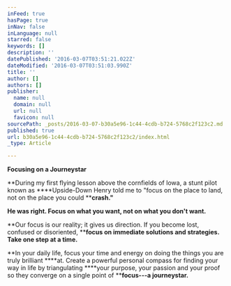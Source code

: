 ```yaml
---
inFeed: true
hasPage: true
inNav: false
inLanguage: null
starred: false
keywords: []
description: ''
datePublished: '2016-03-07T03:51:21.022Z'
dateModified: '2016-03-07T03:51:03.990Z'
title: ''
author: []
authors: []
publisher:
  name: null
  domain: null
  url: null
  favicon: null
sourcePath: _posts/2016-03-07-b30a5e96-1c44-4cdb-b724-5768c2f123c2.md
published: true
url: b30a5e96-1c44-4cdb-b724-5768c2f123c2/index.html
_type: Article

---
```

**Focusing on a Journeystar**

**During my first flying lesson above the cornfields of Iowa, a stunt pilot known as ****Upside-Down Henry told me to "focus on the place to land, not on the place you could ****crash."**

**He was right. Focus on what you want, not on what you don't want.**

**Our focus is our reality; it gives us direction. If you become lost, confused or disoriented, ****focus on immediate solutions and strategies. Take one step at a time.**

**In your daily life, focus your time and energy on doing the things you are truly brilliant ****at. Create a powerful personal compass for finding your way in life by triangulating ****your purpose, your passion and your proof so they converge on a single point of ****focus---a journeystar.**